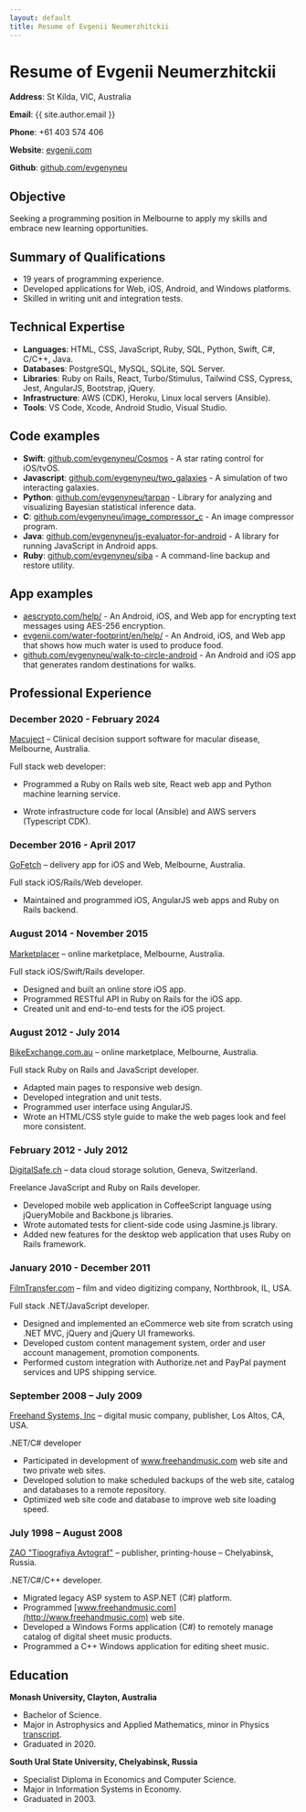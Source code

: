 ```yaml
---
layout: default
title: Resume of Evgenii Neumerzhitckii
---
```


# Resume of Evgenii Neumerzhitckii

**Address**: St Kilda, VIC, Australia

**Email**: {{ site.author.email }}

**Phone**: +61 403 574 406

**Website**: [evgenii.com](https://evgenii.com)

**Github**: [github.com/evgenyneu](https://github.com/evgenyneu)


## Objective

Seeking a programming position in Melbourne to apply my skills and embrace new learning opportunities.


## Summary of Qualifications

* 19 years of programming experience.
* Developed applications for Web, iOS, Android, and Windows platforms.
* Skilled in writing unit and integration tests.


## Technical Expertise

* **Languages**: HTML, CSS, JavaScript, Ruby, SQL, Python, Swift, C#, C/C++, Java.
* **Databases**: PostgreSQL, MySQL, SQLite, SQL Server.
* **Libraries**: Ruby on Rails, React, Turbo/Stimulus, Tailwind CSS, Cypress, Jest, AngularJS, Bootstrap, jQuery.
* **Infrastructure**: AWS (CDK), Heroku, Linux local servers (Ansible).
* **Tools**: VS Code, Xcode, Android Studio, Visual Studio.



## Code examples

* **Swift**: [github.com/evgenyneu/Cosmos](https://github.com/evgenyneu/Cosmos) - A star rating control for iOS/tvOS.
* **Javascript**: [github.com/evgenyneu/two_galaxies](https://github.com/evgenyneu/two_galaxies) - A simulation of two interacting galaxies.
* **Python**: [github.com/evgenyneu/tarpan](https://github.com/evgenyneu/tarpan) - Library for analyzing and visualizing Bayesian statistical inference data.
* **C**: [github.com/evgenyneu/image_compressor_c](https://github.com/evgenyneu/image_compressor_c) - An image compressor program.
* **Java**: [github.com/evgenyneu/js-evaluator-for-android](https://github.com/evgenyneu/js-evaluator-for-android) - A library for running JavaScript in Android apps.
* **Ruby**: [github.com/evgenyneu/siba](https://github.com/evgenyneu/siba) - A command-line backup and restore utility.


## App examples

* [aescrypto.com/help/](https://aescrypto.com/help/) - An Android, iOS, and Web app for encrypting text messages using AES-256 encryption.
* [evgenii.com/water-footprint/en/help/](https://evgenii.com/water-footprint/en/help/) - An Android, iOS, and Web app that shows how much water is used to produce food.
* [github.com/evgenyneu/walk-to-circle-android](https://github.com/evgenyneu/walk-to-circle-android) - An Android and iOS app that generates random destinations for walks.


## Professional Experience

### December 2020 - February 2024

[Macuject](https://www.macuject.com/) – Clinical decision support software for
macular disease, Melbourne, Australia.

Full stack web developer:

* Programmed a Ruby on Rails web site, React web app and Python machine learning service.

* Wrote infrastructure code for local (Ansible) and AWS servers (Typescript CDK).


### December 2016 - April 2017

[GoFetch](http://www.go-fetch.com.au) – delivery app for iOS and Web, Melbourne, Australia.

Full stack iOS/Rails/Web developer.

* Maintained and programmed iOS, AngularJS web apps and Ruby on Rails backend.


### August 2014 - November 2015

[Marketplacer](http://marketplacer.com) – online marketplace, Melbourne, Australia.

Full stack iOS/Swift/Rails developer.

* Designed and built an online store iOS app.
* Programmed RESTful API in Ruby on Rails for the iOS app.
* Created unit and end-to-end tests for the iOS project.


### August 2012 - July 2014

[BikeExchange.com.au](http://bikeexchange.com.au) – online marketplace, Melbourne, Australia.

Full stack Ruby on Rails and JavaScript developer.

* Adapted main pages to responsive web design.
* Developed integration and unit tests.
* Programmed user interface using AngularJS.
* Wrote an HTML/CSS style guide to make the web pages look and feel more consistent.


### February 2012 - July 2012

[DigitalSafe.ch](http://digitalsafe.ch) – data cloud storage solution, Geneva, Switzerland.

Freelance JavaScript and Ruby on Rails developer.

* Developed mobile web application in CoffeeScript language using jQueryMobile and Backbone.js libraries.
* Wrote automated tests for client-side code using Jasmine.js library.
* Added new features for the desktop web application that uses Ruby on Rails framework.



### January 2010 - December 2011

[FilmTransfer.com](http://filmtransfer.com) – film and video digitizing company, Northbrook, IL, USA.

Full stack .NET/JavaScript developer.

* Designed and implemented an eCommerce web site from scratch using .NET MVC, jQuery and jQuery UI frameworks.
* Developed custom content management system, order and user account management, promotion components.
* Performed custom integration with Authorize.net and PayPal payment services and UPS shipping service.


### September 2008 – July 2009

[Freehand Systems, Inc](http://www.freehandmusic.com) – digital music company, publisher, Los Altos, CA, USA.

.NET/C# developer

* Participated in development of www.freehandmusic.com web site and two private web sites.
* Developed solution to make scheduled backups of the web site, catalog and databases to a remote repository.
* Optimized web site code and database to improve web site loading speed.



### July 1998 – August 2008

[ZAO "Tipografiya Avtograf"](http://www.bookmusic.ru) – publisher, printing-house – Chelyabinsk, Russia.

.NET/C#/C++ developer.

* Migrated legacy ASP system to ASP.NET (C#) platform.
* Programmed [www.freehandmusic.com](http://www.freehandmusic.com) web site.
* Developed a Windows Forms application (C#) to remotely manage catalog of digital sheet music products.
* Programmed a C++ Windows application for editing sheet music.


## Education

**Monash University, Clayton, Australia**

* Bachelor of Science.
* Major in Astrophysics and Applied Mathematics, minor in Physics [transcript](https://www.myequals.net/sharelink/d32d6b00-6f9f-4293-9fc9-6fa5b22c3709/151ae646-0174-41f3-9ea6-9f841d68f269).
* Graduated in 2020.


**South Ural State University, Chelyabinsk, Russia**

* Specialist Diploma in Economics and Computer Science.
* Major in Information Systems in Economy.
* Graduated in 2003.
